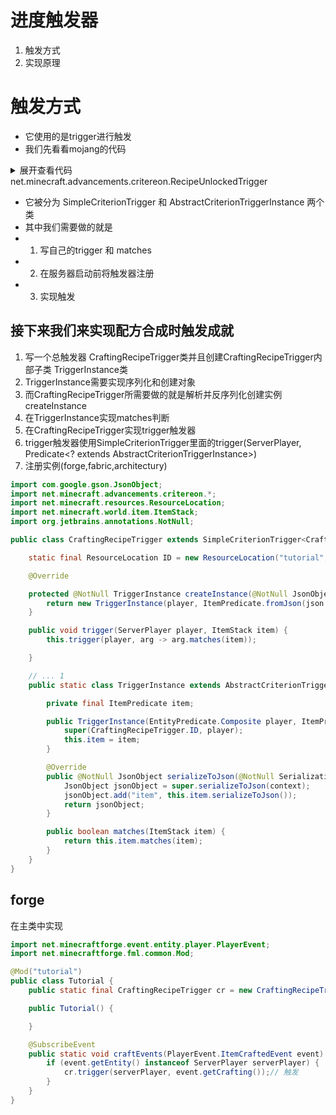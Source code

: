 # 进度触发器

1. 触发方式
2. 实现原理

# 触发方式
* 它使用的是trigger进行触发
* 我们先看看mojang的代码 

<details>
<summary>展开查看代码 net.minecraft.advancements.critereon.RecipeUnlockedTrigger</summary>
<pre>
<code>
package net.minecraft.advancements.critereon;

import com.google.gson.JsonObject;
import net.minecraft.advancements.critereon.EntityPredicate.Composite;
import net.minecraft.resources.ResourceLocation;
import net.minecraft.server.level.ServerPlayer;
import net.minecraft.util.GsonHelper;
import net.minecraft.world.item.crafting.Recipe;

public class RecipeUnlockedTrigger extends SimpleCriterionTrigger<TriggerInstance> {
static final ResourceLocation ID = new ResourceLocation("recipe_unlocked");

    public RecipeUnlockedTrigger() {
    }

    public ResourceLocation getId() {
        return ID;
    }

    public TriggerInstance createInstance(JsonObject json, EntityPredicate.Composite entityPredicate, DeserializationContext conditionsParser) {
        ResourceLocation resourceLocation = new ResourceLocation(GsonHelper.getAsString(json, "recipe"));
        return new TriggerInstance(entityPredicate, resourceLocation);
    }

    public void trigger(ServerPlayer player, Recipe<?> recipe) {
        this.trigger(player, (arg2) -> arg2.matches(recipe));
    }

    public static TriggerInstance unlocked(ResourceLocation recipe) {
        return new TriggerInstance(Composite.ANY, recipe);
    }

    public static class TriggerInstance extends AbstractCriterionTriggerInstance {
        private final ResourceLocation recipe;

        public TriggerInstance(EntityPredicate.Composite player, ResourceLocation recipe) {
            super(RecipeUnlockedTrigger.ID, player);
            this.recipe = recipe;
        }

        public JsonObject serializeToJson(SerializationContext context) {
            JsonObject jsonObject = super.serializeToJson(context);
            jsonObject.addProperty("recipe", this.recipe.toString());
            return jsonObject;
        }

        public boolean matches(Recipe<?> recipe) {
            return this.recipe.equals(recipe.getId());
        }
    }
}
</code>
</pre>
</details>

* 它被分为  SimpleCriterionTrigger<T extends AbstractCriterionTriggerInstance> 和 AbstractCriterionTriggerInstance 两个类
* 其中我们需要做的就是
* 1. 写自己的trigger 和 matches
* 2. 在服务器启动前将触发器注册
* 3. 实现触发

## 接下来我们来实现配方合成时触发成就
1. 写一个总触发器 CraftingRecipeTrigger类并且创建CraftingRecipeTrigger内部子类 TriggerInstance类
2. TriggerInstance需要实现序列化和创建对象
3. 而CraftingRecipeTrigger所需要做的就是解析并反序列化创建实例 createInstance
4. 在TriggerInstance实现matches判断
5. 在CraftingRecipeTrigger实现trigger触发器
6. trigger触发器使用SimpleCriterionTrigger里面的trigger(ServerPlayer, Predicate<? extends AbstractCriterionTriggerInstance>)
7. 注册实例(forge,fabric,architectury)

```java
import com.google.gson.JsonObject;
import net.minecraft.advancements.critereon.*;
import net.minecraft.resources.ResourceLocation;
import net.minecraft.world.item.ItemStack;
import org.jetbrains.annotations.NotNull;

public class CraftingRecipeTrigger extends SimpleCriterionTrigger<CraftingRecipeTrigger.TriggerInstance> {

    static final ResourceLocation ID = new ResourceLocation("tutorial", "crafting_recipe");

    @Override

    protected @NotNull TriggerInstance createInstance(@NotNull JsonObject json, EntityPredicate.@NotNull Composite player, @NotNull DeserializationContext context) {
        return new TriggerInstance(player, ItemPredicate.fromJson(json.get("item")));
    }

    public void trigger(ServerPlayer player, ItemStack item) {
        this.trigger(player, arg -> arg.matches(item));

    }

    // ... 1
    public static class TriggerInstance extends AbstractCriterionTriggerInstance {

        private final ItemPredicate item;

        public TriggerInstance(EntityPredicate.Composite player, ItemPredicate item) {
            super(CraftingRecipeTrigger.ID, player);
            this.item = item;
        }

        @Override
        public @NotNull JsonObject serializeToJson(@NotNull SerializationContext context) {
            JsonObject jsonObject = super.serializeToJson(context);
            jsonObject.add("item", this.item.serializeToJson());
            return jsonObject;
        }

        public boolean matches(ItemStack item) {
            return this.item.matches(item);
        }
    }
}
```


## forge
在主类中实现

```java
import net.minecraftforge.event.entity.player.PlayerEvent;
import net.minecraftforge.fml.common.Mod;

@Mod("tutorial")
public class Tutorial {
    public static final CraftingRecipeTrigger cr = new CraftingRecipeTrigger();

    public Tutorial() {

    }

    @SubscribeEvent
    public static void craftEvents(PlayerEvent.ItemCraftedEvent event) {
        if (event.getEntity() instanceof ServerPlayer serverPlayer) {
            cr.trigger(serverPlayer, event.getCrafting());// 触发
        }
    }
}
```